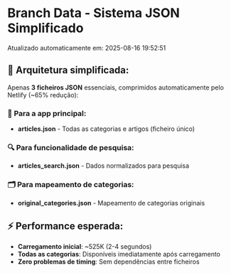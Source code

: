 # Branch Data - Sistema JSON Simplificado
Atualizado automaticamente em: 2025-08-16 19:52:51

## 🎯 Arquitetura simplificada:
Apenas **3 ficheiros JSON** essenciais, comprimidos automaticamente pelo Netlify (~65% redução):

### 📱 Para a app principal:
- **articles.json** - Todas as categorias e artigos (ficheiro único)

### 🔍 Para funcionalidade de pesquisa:
- **articles_search.json** - Dados normalizados para pesquisa

### 🗂️ Para mapeamento de categorias:
- **original_categories.json** - Mapeamento de categorias originais

## ⚡ Performance esperada:
- **Carregamento inicial**: ~525K (2-4 segundos)
- **Todas as categorias**: Disponíveis imediatamente após carregamento
- **Zero problemas de timing**: Sem dependências entre ficheiros
